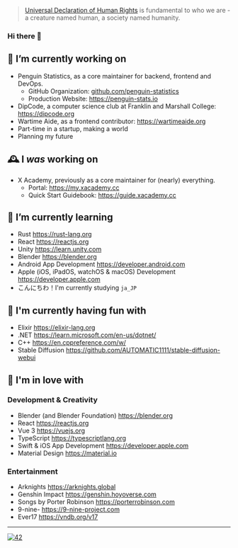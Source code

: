 > [Universal Declaration of Human Rights](https://www.un.org/en/about-us/universal-declaration-of-human-rights) is fundamental to who we are - a creature named human, a society named humanity.

### Hi there 👋

<!--

  > Ola! Glad you've reached here! I want to make friends
  > who is like you that loves exploring! Why not go
  > follow some of my social accounts, or just shoot me
  > an email at me@galvingao.com?
  > In advance, nice to meet you! ;D

  > Oh and I'm currently working in a startup that sets up
  > the infrastructure of a virtual social network meant
  > for the future. Shoot me a resume if you are interested! :heart:

-->


## 🔭 I’m currently working on
- Penguin Statistics, as a core maintainer for backend, frontend and DevOps.
  - GitHub Organization: [github.com/penguin-statistics](https://github.com/penguin-statistics)
  - Production Website: https://penguin-stats.io
- DipCode, a computer science club at Franklin and Marshall College: https://dipcode.org
- Wartime Aide, as a frontend contributor: https://wartimeaide.org
- Part-time in a startup, making a world <!-- or, making a better world. -->
- Planning my future

## 🕰 I _was_ working on
- X Academy, previously as a core maintainer for (nearly) everything.
  - Portal: https://my.xacademy.cc
  - Quick Start Guidebook: https://guide.xacademy.cc

## 🌱 I’m currently learning
- Rust https://rust-lang.org
- React https://reactjs.org
- Unity https://learn.unity.com
- Blender https://blender.org
- Android App Development https://developer.android.com
- Apple (iOS, iPadOS, watchOS & macOS) Development https://developer.apple.com
- こんにちわ！I'm currently studying `ja_JP`

## 🛝 I'm currently having fun with
- Elixir https://elixir-lang.org
- .NET https://learn.microsoft.com/en-us/dotnet/
- C++ https://en.cppreference.com/w/
- Stable Diffusion https://github.com/AUTOMATIC1111/stable-diffusion-webui

## 🥰 I'm in love with
### Development & Creativity
- Blender (and Blender Foundation) https://blender.org
- React https://reactjs.org
- Vue 3 https://vuejs.org
- TypeScript https://typescriptlang.org
- Swift & iOS App Development https://developer.apple.com
- Material Design https://material.io

### Entertainment
- Arknights https://arknights.global
- Genshin Impact https://genshin.hoyoverse.com
- Songs by Porter Robinson https://porterrobinson.com
- 9-nine- https://9-nine-project.com
- Ever17 https://vndb.org/v17

---

[![42](https://count.getloli.com/get/@GalvinGao?theme=rule34)](#)
